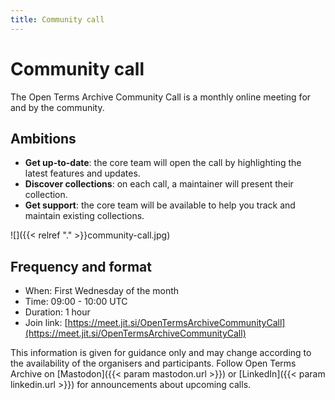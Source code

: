 ```yaml
---
title: Community call
---
```


# Community call

The Open Terms Archive Community Call is a monthly online meeting for and by the community.

## Ambitions

- **Get up-to-date**: the core team will open the call by highlighting the latest features and updates.
- **Discover collections**: on each call, a maintainer will present their collection.
- **Get support**: the core team will be available to help you track and maintain existing collections.

![]({{< relref "." >}}community-call.jpg)

## Frequency and format

- When: First Wednesday of the month
- Time: 09:00 - 10:00 UTC
- Duration: 1 hour
- Join link: [https://meet.jit.si/OpenTermsArchiveCommunityCall](https://meet.jit.si/OpenTermsArchiveCommunityCall)


This information is given for guidance only and may change according to the availability of the organisers and participants. Follow Open Terms Archive on [Mastodon]({{< param mastodon.url >}}) or [LinkedIn]({{< param linkedin.url >}}) for announcements about upcoming calls.
